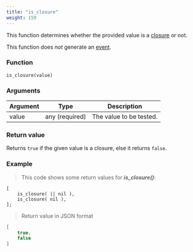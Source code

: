 ```yaml
---
title: "is_closure"
weight: 159
---
```


This function determines whether the provided value is a [closure](../../data-types/closure) or not.

This function does *not* generate an [event](../../overview/events).

### Function

`is_closure(value)`

### Arguments

Argument | Type | Description
-------- | ---- | -----------
value | any (required) | The value to be tested.

### Return value

Returns `true` if the given value is a closure, else it returns `false`.

### Example

> This code shows some return values for ***is_closure()***:

```thingsdb,json_response
[
    is_closure( || nil ),
    is_closure( nil ),
];
```

> Return value in JSON format

```json
[
    true,
    false
]
```
